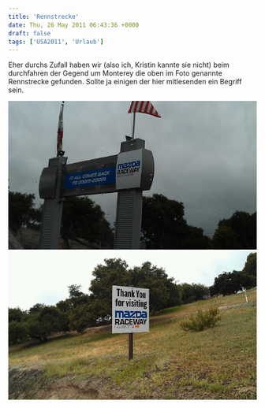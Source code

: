 ```yaml
---
title: 'Rennstrecke'
date: Thu, 26 May 2011 06:43:36 +0000
draft: false
tags: ['USA2011', 'Urlaub']
---
```


Eher durchs Zufall haben wir (also ich, Kristin kannte sie nicht) beim durchfahren der Gegend um Monterey die oben im Foto genannte Rennstrecke gefunden. Sollte ja einigen der hier mitlesenden ein Begriff sein.

![257181572](/urlaub2011-images/257181572-scaled1000.jpg?w=300)
![258105093](/urlaub2011-images/258105093-scaled1000.jpg?w=300)